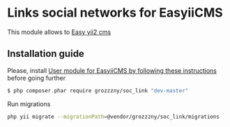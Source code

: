 Links social networks for EasyiiCMS
==============================

This module allows to [Easy yii2 cms](http://github.com/noumo/easyii) 

## Installation guide

Please, install [User module for EasyiiCMS by following these instructions](https://github.com/grozzzny/soc_link) before going further

```bash
$ php composer.phar require grozzzny/soc_link "dev-master"
```

Run migrations
```bash
php yii migrate --migrationPath=@vendor/grozzzny/soc_link/migrations
```
